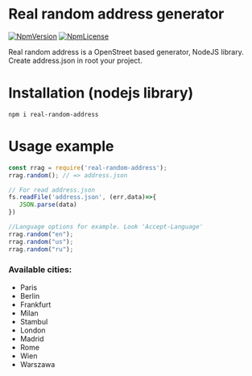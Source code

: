 # Real random address generator
[![NpmVersion](https://img.shields.io/badge/npm-1.0.3-brightgreen.svg?longCache=true&style=flat-square)](https://www.npmjs.com/package/real-random-address)  [![NpmLicense](https://img.shields.io/npm/l/express.svg?style=flat-square)](https://www.npmjs.com/package/real-random-address)

Real random address is a OpenStreet based generator, NodeJS library. 
Create address.json in root your project.
# Installation (nodejs library)
 ```
npm i real-random-address
```
# Usage example
 ```js
const rrag = require('real-random-address');
rrag.random(); // => address.json 

// For read address.json
fs.readFile('address.json', (err,data)=>{
    JSON.parse(data)
})

//Language options for example. Look 'Accept-Language'
rrag.random("en");
rrag.random("us");
rrag.random("ru");

```
### Available cities:
  - Paris
  - Berlin
  - Frankfurt
  - Milan
  - Stambul
  - London
  - Madrid
  - Rome
  - Wien
  - Warszawa